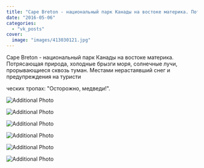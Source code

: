 ```yaml
---
title: "Cape Breton - национальный парк Канады на востоке материка. Потрясающая природа, холодные брызги мор..."
date: "2016-05-06"
categories: 
  - "vk_posts"
cover:
  image: "images/413030121.jpg"
---
```


Cape Breton - национальный парк Канады на востоке материка. Потрясающая природа, холодные брызги моря, солнечные лучи, прорывающиеся сквозь туман. Местами нерастаявший снег и предупреждения на туристи

<!--more--> ческих тропах: "Осторожно, медведи!".

![Additional Photo](https://vodpop.ru/wp-content/uploads/2023/07/413030122.jpg)

![Additional Photo](https://vodpop.ru/wp-content/uploads/2023/07/413030123.jpg)

![Additional Photo](https://vodpop.ru/wp-content/uploads/2023/07/413030124.jpg)

![Additional Photo](https://vodpop.ru/wp-content/uploads/2023/07/413030125.jpg)

![Additional Photo](https://vodpop.ru/wp-content/uploads/2023/07/413030126.jpg)

![Additional Photo](https://vodpop.ru/wp-content/uploads/2023/07/413030127.jpg)
